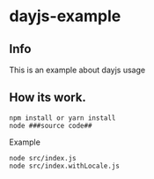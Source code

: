 # dayjs-example

## Info
This is an example about dayjs usage

## How its work.
```
npm install or yarn install
node ###source code##
```

Example 
```
node src/index.js
node src/index.withLocale.js
```
